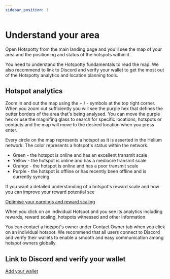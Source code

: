 ```yaml
---
sidebar_position: 1
---
```


# Understand your area

Open Hotspotty from the main landing page and you'll see the map of your area and the positioning and status of the hotspots within it.  

You need to understand the Hotspotty fundamentals to read the map. We also recommend to link to Discord and verify your wallet to get the most out of the Hotspotty analytics and location planning tools.

## Hotspot analytics 

Zoom in and out the map using the + / - symbols at the top right corner. When you zoom out sufficiently you will see the purple hex that defines the outter borders of the area that's being analysed. You can move the purple hex or use the magnifing glass to search for specific locations, hotspots or contacts and the map will move to the desired location when you press enter.  

Every circle on the map represents a hotspot as it is asserted in the Helium network. The color represents a hotspot's status within the network. 

- Green - the hotspot is online and has an excellent transmit scale
- Yellow - the hotspot is online and has a mediocre transmit scale 
- Orange - the hotspot is online and has a poor transmit scale
- Purple - the hotspot is offline or has recently been offline and is currently syncing

If you want a detailed understanding of a hotspot's reward scale and how you can improve your reward potential see

[Optimise your earnings and reward scaling](../expand-the-network/optimise-you-earnings-and-reward-scaling.md)

When you click on an individual Hotspot and you see its analytics including rewards, reward scaling, hotspots witnessed and other information. 

You can contact a hotspot's owner under Contact Owner tab when you click on an individual hotspot. We recommend that all users connect to Discord and verify their wallets to enable a smooth and easy communication among hotspot owners globally. 

## Link to Discord and verify your wallet

[Add your wallet](verify-your-wallet.md)


